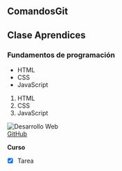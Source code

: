 ## ComandosGit

## Clase Aprendices

### Fundamentos de programación

- HTML
- CSS
- JavaScript

1. HTML
2. CSS
3. JavaScript

![Desarrollo Web](https://pixabay.com/es/photos/source-c%c3%b3digo-software-computadora-4280758/)<br>
[GitHub](https://github.com/)

**Curso**

- [x] Tarea
